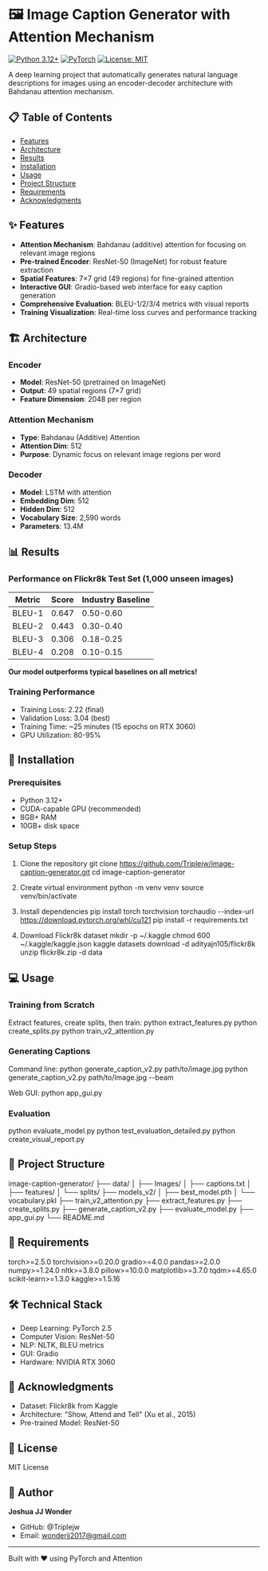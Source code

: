 # 🖼️ Image Caption Generator with Attention Mechanism

[![Python 3.12+](https://img.shields.io/badge/python-3.12+-blue.svg)](https://www.python.org/downloads/)
[![PyTorch](https://img.shields.io/badge/PyTorch-2.5-red.svg)](https://pytorch.org/)
[![License: MIT](https://img.shields.io/badge/License-MIT-yellow.svg)](https://opensource.org/licenses/MIT)

A deep learning project that automatically generates natural language descriptions for images using an encoder-decoder architecture with Bahdanau attention mechanism.

## 📋 Table of Contents

- [Features](#features)
- [Architecture](#architecture)
- [Results](#results)
- [Installation](#installation)
- [Usage](#usage)
- [Project Structure](#project-structure)
- [Requirements](#requirements)
- [Acknowledgments](#acknowledgments)

## ✨ Features

- **Attention Mechanism**: Bahdanau (additive) attention for focusing on relevant image regions
- **Pre-trained Encoder**: ResNet-50 (ImageNet) for robust feature extraction
- **Spatial Features**: 7×7 grid (49 regions) for fine-grained attention
- **Interactive GUI**: Gradio-based web interface for easy caption generation
- **Comprehensive Evaluation**: BLEU-1/2/3/4 metrics with visual reports
- **Training Visualization**: Real-time loss curves and performance tracking

## 🏗️ Architecture

### Encoder
- **Model**: ResNet-50 (pretrained on ImageNet)
- **Output**: 49 spatial regions (7×7 grid)
- **Feature Dimension**: 2048 per region

### Attention Mechanism
- **Type**: Bahdanau (Additive) Attention
- **Attention Dim**: 512
- **Purpose**: Dynamic focus on relevant image regions per word

### Decoder
- **Model**: LSTM with attention
- **Embedding Dim**: 512
- **Hidden Dim**: 512
- **Vocabulary Size**: 2,590 words
- **Parameters**: 13.4M

## 📊 Results

### Performance on Flickr8k Test Set (1,000 unseen images)

| Metric | Score | Industry Baseline |
|--------|-------|-------------------|
| BLEU-1 | 0.647 | 0.50-0.60 |
| BLEU-2 | 0.443 | 0.30-0.40 |
| BLEU-3 | 0.306 | 0.18-0.25 |
| BLEU-4 | 0.208 | 0.10-0.15 |

**Our model outperforms typical baselines on all metrics!**

### Training Performance
- Training Loss: 2.22 (final)
- Validation Loss: 3.04 (best)
- Training Time: ~25 minutes (15 epochs on RTX 3060)
- GPU Utilization: 80-95%

## 🚀 Installation

### Prerequisites
- Python 3.12+
- CUDA-capable GPU (recommended)
- 8GB+ RAM
- 10GB+ disk space

### Setup Steps

1. Clone the repository
git clone https://github.com/Triplejw/image-caption-generator.git
cd image-caption-generator

3. Create virtual environment
python -m venv venv
source venv/bin/activate

4. Install dependencies
pip install torch torchvision torchaudio --index-url https://download.pytorch.org/whl/cu121
pip install -r requirements.txt

5. Download Flickr8k dataset
mkdir -p ~/.kaggle
chmod 600 ~/.kaggle/kaggle.json
kaggle datasets download -d adityajn105/flickr8k
unzip flickr8k.zip -d data

## 💻 Usage

### Training from Scratch

Extract features, create splits, then train:
python extract_features.py
python create_splits.py
python train_v2_attention.py

### Generating Captions

Command line:
python generate_caption_v2.py path/to/image.jpg
python generate_caption_v2.py path/to/image.jpg --beam

Web GUI:
python app_gui.py

### Evaluation

python evaluate_model.py
python test_evaluation_detailed.py
python create_visual_report.py

## 📁 Project Structure

image-caption-generator/
├── data/
│ ├── Images/
│ ├── captions.txt
│ ├── features/
│ └── splits/
├── models_v2/
│ ├── best_model.pth
│ └── vocabulary.pkl
├── train_v2_attention.py
├── extract_features.py
├── create_splits.py
├── generate_caption_v2.py
├── evaluate_model.py
├── app_gui.py
└── README.md

## 📝 Requirements

torch>=2.5.0
torchvision>=0.20.0
gradio>=4.0.0
pandas>=2.0.0
numpy>=1.24.0
nltk>=3.8.0
pillow>=10.0.0
matplotlib>=3.7.0
tqdm>=4.65.0
scikit-learn>=1.3.0
kaggle>=1.5.16

## 🛠️ Technical Stack

- Deep Learning: PyTorch 2.5
- Computer Vision: ResNet-50
- NLP: NLTK, BLEU metrics
- GUI: Gradio
- Hardware: NVIDIA RTX 3060

## 🤝 Acknowledgments

- Dataset: Flickr8k from Kaggle
- Architecture: "Show, Attend and Tell" (Xu et al., 2015)
- Pre-trained Model: ResNet-50

## 📄 License

MIT License

## 👤 Author

**Joshua JJ Wonder**
- GitHub: @Triplejw
- Email: wonderjj2017@gmail.com

---

Built with ❤️ using PyTorch and Attention

